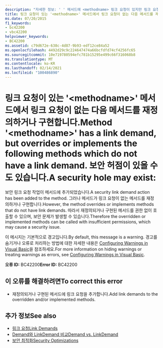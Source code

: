 ```yaml
---
description: "자세한 정보: ' ' 메서드에 <methodname> 링크 요청이 있지만 링크 요청이 없는 다음 메서드를 재정의 하거나 구현 합니다. 보안 허점이 있을 수도 있습니다."
title: 링크 요청이 있는 '<methodname>' 메서드에서 링크 요청이 없는 다음 메서드를 재정의하거나 구현합니다. 보안 허점이 있을 수도 있습니다.
ms.date: 07/20/2015
f1_keywords:
- bc42200
- vbc42200
helpviewer_keywords:
- BC42200
ms.assetid: c79d672e-638c-4d87-9b93-edf12ce84a52
ms.openlocfilehash: 4492d29c9c224647474a66bcfdfd74cf4256fc65
ms.sourcegitcommit: 10e719780594efc781b15295e499c66f316068b8
ms.translationtype: MT
ms.contentlocale: ko-KR
ms.lasthandoff: 02/14/2021
ms.locfileid: "100486890"
---
```

# <a name="method-methodname-has-a-link-demand-but-overrides-or-implements-the-following-methods-which-do-not-have-a-link-demand-a-security-hole-may-exist"></a><span data-ttu-id="873f2-105">링크 요청이 있는 '\<methodname>' 메서드에서 링크 요청이 없는 다음 메서드를 재정의하거나 구현합니다.</span><span class="sxs-lookup"><span data-stu-id="873f2-105">Method '\<methodname>' has a link demand, but overrides or implements the following methods which do not have a link demand.</span></span> <span data-ttu-id="873f2-106">보안 허점이 있을 수도 있습니다.</span><span class="sxs-lookup"><span data-stu-id="873f2-106">A security hole may exist:</span></span>

<span data-ttu-id="873f2-107">보안 링크 요청 작업이 메서드에 추가되었습니다.</span><span class="sxs-lookup"><span data-stu-id="873f2-107">A security link demand action has been added to the method.</span></span> <span data-ttu-id="873f2-108">그러나 메서드가 링크 요청이 없는 메서드를 재정의하거나 구현합니다.</span><span class="sxs-lookup"><span data-stu-id="873f2-108">However, the method overrides or implements methods that do not have link demands.</span></span> <span data-ttu-id="873f2-109">따라서 재정의되거나 구현된 메서드를 권한 없이 호출할 수 있으며, 보안 문제가 발생할 수 있습니다.</span><span class="sxs-lookup"><span data-stu-id="873f2-109">Therefore the overridden or implemented methods can be called with insufficient permissions, which may cause a security issue.</span></span>  
  
 <span data-ttu-id="873f2-110">이 메시지는 기본적으로 경고입니다.</span><span class="sxs-lookup"><span data-stu-id="873f2-110">By default, this message is a warning.</span></span> <span data-ttu-id="873f2-111">경고를 숨기거나 오류로 처리하는 방법에 대한 자세한 내용은 [Configuring Warnings in Visual Basic](/visualstudio/ide/configuring-warnings-in-visual-basic)을 참조하세요.</span><span class="sxs-lookup"><span data-stu-id="873f2-111">For more information on hiding warnings or treating warnings as errors, see [Configuring Warnings in Visual Basic](/visualstudio/ide/configuring-warnings-in-visual-basic).</span></span>  
  
 <span data-ttu-id="873f2-112">**오류 ID:** BC42200</span><span class="sxs-lookup"><span data-stu-id="873f2-112">**Error ID:** BC42200</span></span>  
  
## <a name="to-correct-this-error"></a><span data-ttu-id="873f2-113">이 오류를 해결하려면</span><span class="sxs-lookup"><span data-stu-id="873f2-113">To correct this error</span></span>  
  
- <span data-ttu-id="873f2-114">재정의되거나 구현된 메서드에 링크 요청을 추가합니다.</span><span class="sxs-lookup"><span data-stu-id="873f2-114">Add link demands to the overridden and/or implemented methods.</span></span>  
  
## <a name="see-also"></a><span data-ttu-id="873f2-115">추가 정보</span><span class="sxs-lookup"><span data-stu-id="873f2-115">See also</span></span>

- [<span data-ttu-id="873f2-116">링크 요청</span><span class="sxs-lookup"><span data-stu-id="873f2-116">Link Demands</span></span>](../../framework/misc/link-demands.md)
- [<span data-ttu-id="873f2-117">Demand와 LinkDemand 비교</span><span class="sxs-lookup"><span data-stu-id="873f2-117">Demand vs. LinkDemand</span></span>](../../framework/misc/securing-wrapper-code.md#demand-vs-linkdemand)
- <span data-ttu-id="873f2-118">[보안 최적화](/previous-versions/dotnet/netframework-4.0/ett3th5b(v=vs.100))</span><span class="sxs-lookup"><span data-stu-id="873f2-118">[Security Optimizations](/previous-versions/dotnet/netframework-4.0/ett3th5b(v=vs.100))</span></span>
